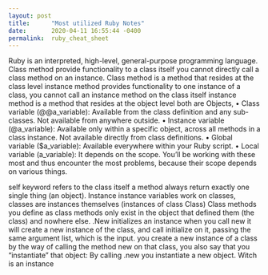 ```yaml
---
layout: post
title:      "Most utilized Ruby Notes"
date:       2020-04-11 16:55:44 -0400
permalink:  ruby_cheat_sheet
---
```



Ruby is an interpreted, high-level, general-purpose programming language.
Class method provide functionality to a class itself you cannot directly call a class method on an instance. Class method is a method that resides at the class level
instance method provides functionality to one instance of a class, you cannot call an instance method on the class itself instance method is a method that resides at the object level
both are Objects,
•	Class variable (@@a_variable): Available from the class definition and any sub-classes. Not available from anywhere outside.
•	Instance variable (@a_variable): Available only within a specific object, across all methods in a class instance. Not available directly from class definitions.
•	Global variable ($a_variable): Available everywhere within your Ruby script.
•	Local variable (a_variable): It depends on the scope. You’ll be working with these most and thus encounter the most problems, because their scope depends on various things.

self keyword refers to the class itself
a method always return exactly one single thing (an object).
Instance instance variables work on classes, classes are instances themselves (instances of class Class)
Class methods you define as class methods only exist in the object that defined them (the class) and nowhere else.
.New initializes an instance
when you call new it will create a new instance of the class, and call initialize on it, passing the same argument list, which is the input.
you create a new instance of a class by the way of calling the method new on that class, you also say that you “instantiate” that object: By calling .new you instantiate a new object. Witch is an instance

